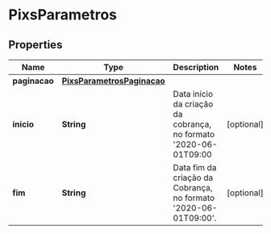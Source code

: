 
# PixsParametros

## Properties
Name | Type | Description | Notes
------------ | ------------- | ------------- | -------------
**paginacao** | [**PixsParametrosPaginacao**](PixsParametrosPaginacao.md) |  | 
**inicio** | **String** | Data início da criação da cobrança, no formato &#39;2020-06-01T09:00 |  [optional]
**fim** | **String** | Data fim da criação da Cobrança, no formato &#39;2020-06-01T09:00&#39;. |  [optional]



